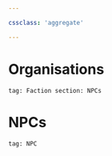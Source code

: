 ```yaml
---

cssclass: 'aggregate'

---
```


# Organisations
```query
tag: Faction section: NPCs
```

# NPCs
```query
tag: NPC
```
